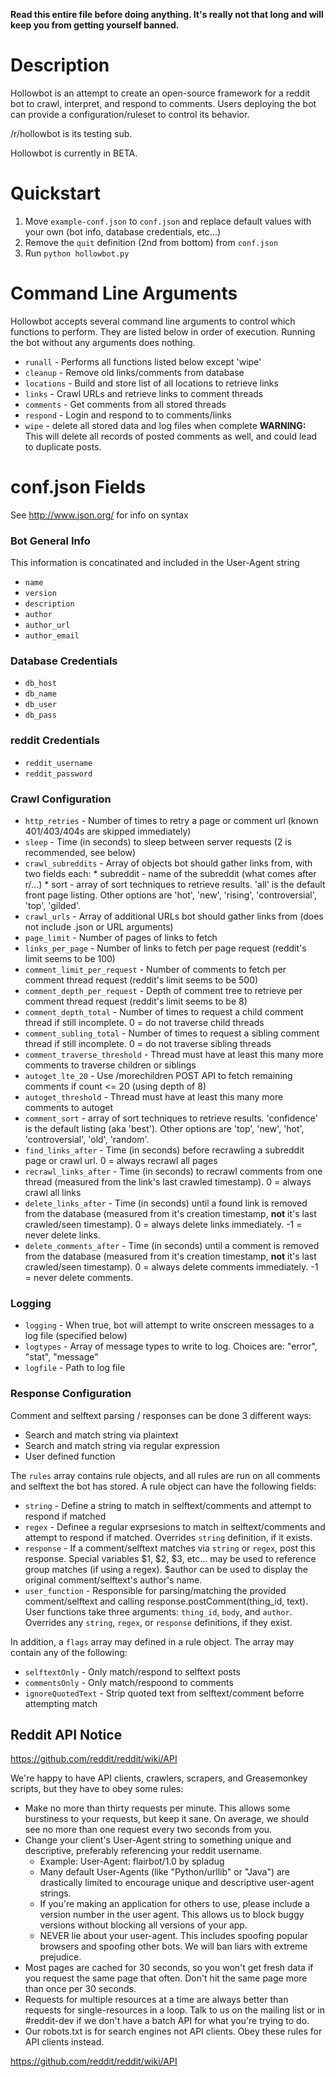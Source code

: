 **Read this entire file before doing anything.  It's really not that long and will keep you from getting yourself banned.**

# Description

Hollowbot is an attempt to create an open-source framework for a reddit bot to crawl, interpret, and respond to comments.  Users deploying the bot can provide a configuration/ruleset to control its behavior.

/r/hollowbot is its testing sub.

Hollowbot is currently in BETA.

# Quickstart
 
1. Move `example-conf.json` to `conf.json` and replace default values with your own (bot info, database credentials, etc...)
2. Remove the `quit` definition (2nd from bottom) from `conf.json`
3. Run `python hollowbot.py`

# Command Line Arguments

Hollowbot accepts several command line arguments to control which functions to perform.  They are listed below in order of execution.  Running the bot without any arguments does nothing.

* `runall` -  Performs all functions listed below except 'wipe'
* `cleanup` - Remove old links/comments from database
* `locations` - Build and store list of all locations to retrieve links
* `links` - Crawl URLs and retrieve links to comment threads
* `comments` - Get comments from all stored threads
* `respond` - Login and respond to to comments/links
* `wipe` - delete all stored data and log files when complete **WARNING:** This will delete all records of posted comments as well, and could lead to duplicate posts.

# conf.json Fields

See http://www.json.org/ for info on syntax

### Bot General Info

This information is concatinated and included in the User-Agent string

* `name`
* `version`
* `description`
* `author`
* `author_url`
* `author_email`

### Database Credentials

* `db_host`
* `db_name`
* `db_user`
* `db_pass`

### reddit Credentials

* `reddit_username`
* `reddit_password`

### Crawl Configuration
* `http_retries` - Number of times to retry a page or comment url (known 401/403/404s are skipped immediately)
* `sleep` - Time (in seconds) to sleep between server requests (2 is recommended, see below)
* `crawl_subreddits` - Array of objects bot should gather links from, with two fields each:
        * subreddit - name of the subreddit (what comes after r/...)
        * sort - array of sort techniques to retrieve results.  'all' is the default front page listing.  Other options are 'hot', 'new', 'rising', 'controversial', 'top', 'gilded'.
* `crawl_urls` - Array of additional URLs bot should gather links from (does not include .json or URL arguments)
* `page_limit` - Number of pages of links to fetch
* `links_per_page` - Number of links to fetch per page request (reddit's limit seems to be 100)
* `comment_limit_per_request` - Number of comments to fetch per comment thread request (reddit's limit seems to be 500)
* `comment_depth_per_request` - Depth of comment tree to retrieve per comment thread request (reddit's limit seems to be 8)
* `comment_depth_total` - Number of times to request a child comment thread if still incomplete.  0 = do not traverse child threads
* `comment_subling_total` - Number of times to request a sibling comment thread if still incomplete. 0 = do not traverse sibling threads 
* `comment_traverse_threshold` - Thread must have at least this many more comments to traverse children or siblings
* `autoget_lte_20` - Use /morechildren POST API to fetch remaining comments if count <= 20 (using depth of 8)
* `autoget_threshold` - Thread must have at least this many more comments to autoget
* `comment_sort` - array of sort techniques to retrieve results.  'confidence' is the default listing (aka 'best').  Other options are 'top', 'new', 'hot', 'controversial', 'old', 'random'.
* `find_links_after` - Time (in seconds) before recrawling a subreddit page or crawl url. 0 = always recrawl all pages
* `recrawl_links_after` - Time (in seconds) to recrawl comments from one thread (measured from the link's last crawled timestamp).  0 = always crawl all links
* `delete_links_after` - Time (in seconds) until a found link is removed from the database (measured from it's creation timestamp, **not** it's last crawled/seen timestamp).  0 = always delete links immediately.  -1 = never delete links.
* `delete_comments_after` - Time (in seconds) until a comment is removed from the database (measured from it's creation timestamp, **not** it's last crawled/seen timestamp).  0 = always delete comments immediately.  -1 = never delete comments.

### Logging

* `logging` - When true, bot will attempt to write onscreen messages to a log file (specified below)
* `logtypes` - Array of message types to write to log.  Choices are: "error", "stat", "message"
* `logfile` - Path to log file

### Response Configuration

Comment and selftext parsing / responses can be done 3 different ways:

* Search and match string via plaintext
* Search and match string via regular expression
* User defined function

The `rules` array contains rule objects, and all rules are run on all comments and selftext the bot has stored.  A rule object can have the following fields:

* `string` - Define a string to match in selftext/comments and attempt to respond if matched
* `regex` - Definee a regular exprsesions to match in selftext/comments and attempt to respond if matched.  Overrides `string` definition, if it exists.
* `response` - If a comment/selftext matches via `string` or `regex`, post this response.  Special variables $1, $2, $3, etc... may be used to reference group matches (if using a regex).  $author can be used to display the original comment/selftext's author's name.
* `user_function` - Responsible for parsing/matching the provided comment/selftext and calling response.postComment(thing_id, text).  User functions take three arguments: `thing_id`, `body`, and `author`.  Overrides any `string`, `regex`, or `response` definitions, if they exist.

In addition, a `flags` array may defined in a rule object.  The array may contain any of the following:

* `selftextOnly` - Only match/respond to selftext posts
* `commentsOnly` - Only match/respoond to comments
* `ignoreQuotedText` - Strip quoted text from selftext/comment beforre attempting match

## Reddit API Notice

https://github.com/reddit/reddit/wiki/API

We're happy to have API clients, crawlers, scrapers, and Greasemonkey scripts, but they have to obey some rules:

* Make no more than thirty requests per minute. This allows some burstiness to your requests, but keep it sane. On average, we should see no more than one request every two seconds from you.
* Change your client's User-Agent string to something unique and descriptive, preferably referencing your reddit username.
    * Example: User-Agent: flairbot/1.0 by spladug
    * Many default User-Agents (like "Python/urllib" or "Java") are drastically limited to encourage unique and descriptive user-agent strings.
    * If you're making an application for others to use, please include a version number in the user agent. This allows us to block buggy versions without blocking all versions of your app.
    * NEVER lie about your user-agent. This includes spoofing popular browsers and spoofing other bots. We will ban liars with extreme prejudice.
* Most pages are cached for 30 seconds, so you won't get fresh data if you request the same page that often. Don't hit the same page more than once per 30 seconds.
* Requests for multiple resources at a time are always better than requests for single-resources in a loop. Talk to us on the mailing list or in #reddit-dev if we don't have a batch API for what you're trying to do.
* Our robots.txt is for search engines not API clients. Obey these rules for API clients instead.

https://github.com/reddit/reddit/wiki/API